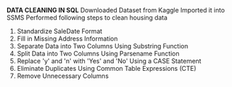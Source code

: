 **DATA CLEANING IN SQL**
Downloaded Dataset from Kaggle
Imported it into SSMS
Performed following steps to clean housing data
1. Standardize SaleDate Format
2. Fill in Missing Address Information
3. Separate Data into Two Columns Using Substring Function
4. Split Data into Two Columns Using Parsename Function
5. Replace 'y' and 'n' with 'Yes' and 'No' Using a CASE Statement
6. Eliminate Duplicates Using Common Table Expressions (CTE)
7. Remove Unnecessary Columns
